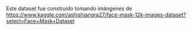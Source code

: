 Este dataset fue construído tomando imángenes de https://www.kaggle.com/ashishjangra27/face-mask-12k-images-dataset?select=Face+Mask+Dataset
